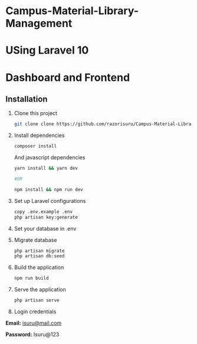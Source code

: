 # Campus-Material-Library-Management

# USing Laravel 10

# Dashboard and Frontend

## Installation

1. Clone this project
    ```bash
    git clone clone https://github.com/razorisuru/Campus-Material-Library-Management-System
    ```
2. Install dependencies

    ```bash
    composer install
    ```

    And javascript dependencies

    ```bash
    yarn install && yarn dev

    #OR

    npm install && npm run dev
    ```

3. Set up Laravel configurations

    ```bash
    copy .env.example .env
    php artisan key:generate
    ```

4. Set your database in .env

5. Migrate database

    ```bash
    php artisan migrate
    php artisan db:seed
    ```

6. Build the application

    ```bash
    npm run build
    ```

7. Serve the application

    ```bash
    php artisan serve
    ```

8. Login credentials

**Email:** isuru@mail.com

**Password:** Isuru@123

